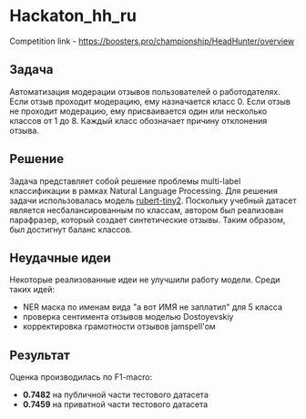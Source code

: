 # Hackaton_hh_ru

Competition link - https://boosters.pro/championship/HeadHunter/overview

## Задача
Автоматизация модерации отзывов пользователей о работодателях. Если отзыв проходит модерацию, ему назначается класс 0. Если отзыв не проходит модерацию, ему присваивается один или несколько классов от 1 до 8. Каждый класс обозначает причину отклонения отзыва. 

## Решение
Задача представляет собой решение проблемы multi-label классификации в рамках Natural Language Processing. Для решения задачи использовалась модель [rubert-tiny2](https://huggingface.co/cointegrated/rubert-tiny2). Поскольку учебный датасет является несбалансированным по классам, автором был реализован парафразер, который создает синтетические отзывы. Таким образом, был достигнут баланс классов.

## Неудачные идеи
Некоторые реализованные идеи не улучшили работу модели. Среди таких идей:
* NER маска по именам вида "а вот ИМЯ не заплатил" для 5 класса
* проверка сентимента отзывов моделью Dostoyevskiy
* корректировка грамотности отзывов jamspell'ом

## Результат
Оценка производилась по F1-macro:
* **0.7482** на публичной части тестового датасета
* **0.7459** на приватной части тестового датасета

